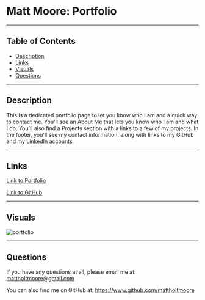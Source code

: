 # **Matt Moore: Portfolio**
***

## Table of Contents
- [Description](#description)  
- [Links](#links)  
- [Visuals](#visuals)  
- [Questions](#questions)

***

## Description

This is a dedicated portfolio page to let you know who I am and a quick way to contact me. You'll see an About Me that lets you know who I am and what I do. You'll also find a Projects section with a links to a few of my projects. In the footer, you'll see my contact information, along with links to my GitHub and my LinkedIn accounts.

***

## Links
[Link to Portfolio](https://mattholtmoore.github.io/my-portfolio-project/)

[Link to GitHub](https://github.com/mattholtmoore/my-portfolio-project)  
***

## Visuals
![portfolio](assets/images/my-portfolio.gif "portfolio image")
***

## Questions
If you have any questions at all, please email me at: mattholtmoore@gmail.com

You can also find me on GitHub at: https://www.github.com/mattholtmoore
 